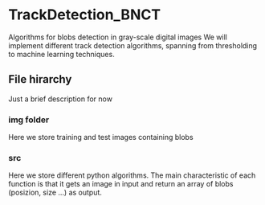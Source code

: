 # TrackDetection_BNCT
Algorithms for blobs detection in gray-scale digital images
We will implement different track detection algorithms, spanning from thresholding to machine learning techniques.

## File hirarchy

Just a brief description for now

### img folder

Here we store training and test images containing blobs

### src

Here we store different python algorithms. The main characteristic of each function is that it gets an image in input and return an array of blobs (posizion, size ...) as output.

